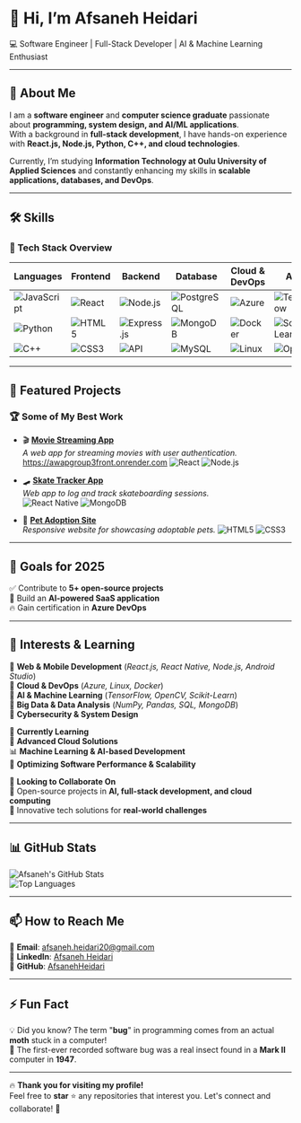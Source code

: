# 👋 Hi, I’m Afsaneh Heidari  
💻 Software Engineer | Full-Stack Developer | AI & Machine Learning Enthusiast  

---

## 🚀 About Me  
I am a **software engineer** and **computer science graduate** passionate about **programming, system design, and AI/ML applications**.  
With a background in **full-stack development**, I have hands-on experience with **React.js, Node.js, Python, C++, and cloud technologies**.  

Currently, I’m studying **Information Technology at Oulu University of Applied Sciences** and constantly enhancing my skills in **scalable applications, databases, and DevOps**.  

---

## 🛠️ Skills  

### **📌 Tech Stack Overview**  

| Languages | Frontend | Backend | Database | Cloud & DevOps | AI/ML |
|-----------|---------|---------|---------|-------------|------|
| ![JavaScript](https://img.shields.io/badge/JavaScript-F7DF1E?style=flat&logo=javascript) | ![React](https://img.shields.io/badge/React-61DAFB?style=flat&logo=react) | ![Node.js](https://img.shields.io/badge/Node.js-43853D?style=flat&logo=node.js) | ![PostgreSQL](https://img.shields.io/badge/PostgreSQL-336791?style=flat&logo=postgresql) | ![Azure](https://img.shields.io/badge/Azure-0078D4?style=flat&logo=microsoft-azure) | ![TensorFlow](https://img.shields.io/badge/TensorFlow-FF6F00?style=flat&logo=tensorflow) |
| ![Python](https://img.shields.io/badge/Python-3776AB?style=flat&logo=python) | ![HTML5](https://img.shields.io/badge/HTML5-E34F26?style=flat&logo=html5) | ![Express.js](https://img.shields.io/badge/Express.js-000000?style=flat&logo=express&logoColor=white) | ![MongoDB](https://img.shields.io/badge/MongoDB-47A248?style=flat&logo=mongodb) | ![Docker](https://img.shields.io/badge/Docker-2496ED?style=flat&logo=docker) | ![Scikit-Learn](https://img.shields.io/badge/Scikit_Learn-F7931E?style=flat&logo=scikit-learn) |
| ![C++](https://img.shields.io/badge/C++-00599C?style=flat&logo=c%2B%2B&logoColor=white) | ![CSS3](https://img.shields.io/badge/CSS3-1572B6?style=flat&logo=css3) | ![API](https://img.shields.io/badge/API-02569B?style=flat&logo=api&logoColor=white) | ![MySQL](https://img.shields.io/badge/MySQL-4479A1?style=flat&logo=mysql) | ![Linux](https://img.shields.io/badge/Linux-FCC624?style=flat&logo=linux&logoColor=black) | ![OpenCV](https://img.shields.io/badge/OpenCV-5C3EE8?style=flat&logo=opencv&logoColor=white) |

---

## 🚀 Featured Projects  
### 🏆 Some of My Best Work  
- 🎬 **[Movie Streaming App](https://github.com/yourproject)**  
  _A web app for streaming movies with user authentication._
   https://awapgroup3front.onrender.com
  ![React](https://img.shields.io/badge/React-61DAFB?style=flat&logo=react) ![Node.js](https://img.shields.io/badge/Node.js-43853D?style=flat&logo=node.js)  

- 🛹 **[Skate Tracker App](https://github.com/yourproject)**  
  _Web app to log and track skateboarding sessions._  
  ![React Native](https://img.shields.io/badge/React_Native-61DAFB?style=flat&logo=react) ![MongoDB](https://img.shields.io/badge/MongoDB-47A248?style=flat&logo=mongodb)  

- 🐾 **[Pet Adoption Site](https://github.com/yourproject)**  
  _Responsive website for showcasing adoptable pets._
  ![HTML5](https://img.shields.io/badge/HTML5-E34F26?style=flat&logo=html5) ![CSS3](https://img.shields.io/badge/CSS3-1572B6?style=flat&logo=css3)  

---

## 🎯 Goals for 2025  
✅ Contribute to **5+ open-source projects**  
🚀 Build an **AI-powered SaaS application**  
🔥 Gain certification in **Azure DevOps**  

---

## 👀 Interests & Learning  
🔹 **Web & Mobile Development** (_React.js, React Native, Node.js, Android Studio_)  
🔹 **Cloud & DevOps** (_Azure, Linux, Docker_)  
🔹 **AI & Machine Learning** (_TensorFlow, OpenCV, Scikit-Learn_)  
🔹 **Big Data & Data Analysis** (_NumPy, Pandas, SQL, MongoDB_)  
🔹 **Cybersecurity & System Design**  

🌱 **Currently Learning**  
🚀 **Advanced Cloud Solutions**  
📊 **Machine Learning & AI-based Development**  
🔧 **Optimizing Software Performance & Scalability**  

💞️ **Looking to Collaborate On**  
🎯 Open-source projects in **AI, full-stack development, and cloud computing**  
🤝 Innovative tech solutions for **real-world challenges**  

---

## 📊 GitHub Stats  
![Afsaneh's GitHub Stats](https://github-readme-stats.vercel.app/api?username=AfsanehHeidari&show_icons=true&theme=dark)  
![Top Languages](https://github-readme-stats.vercel.app/api/top-langs/?username=AfsanehHeidari&layout=compact&theme=dark)  

---

## 📫 How to Reach Me  
📧 **Email**: afsaneh.heidari20@gmail.com  
💼 **LinkedIn**: [Afsaneh Heidari](https://www.linkedin.com/in/yourprofile/)  
📂 **GitHub**: [AfsanehHeidari](https://github.com/AfsanehHeidari)  

---

## ⚡ Fun Fact  
💡 Did you know? The term "**bug**" in programming comes from an actual **moth** stuck in a computer!  
🦋 The first-ever recorded software bug was a real insect found in a **Mark II** computer in **1947**.  

---

🔥 **Thank you for visiting my profile!**  
Feel free to **star** ⭐ any repositories that interest you. Let's connect and collaborate! 🤝
